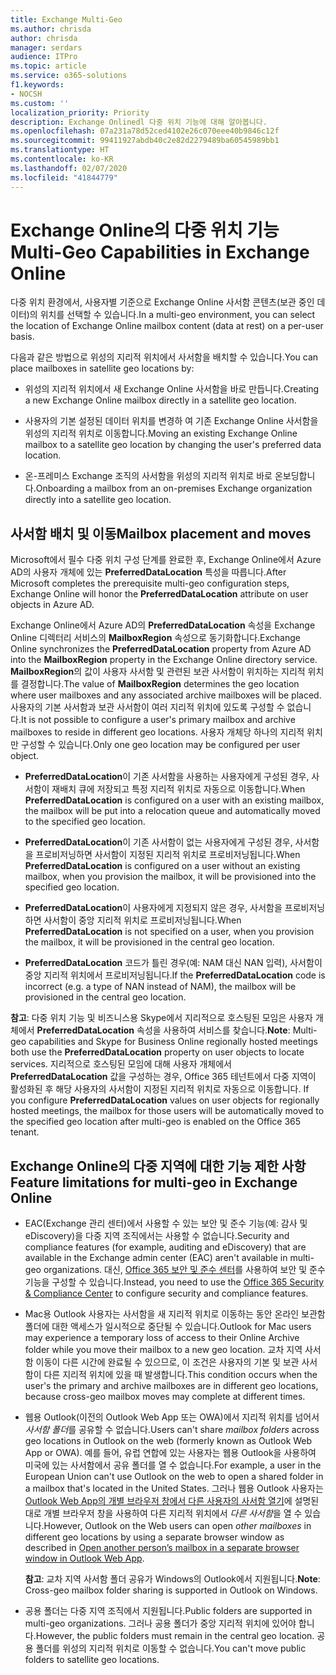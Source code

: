 ```yaml
---
title: Exchange Multi-Geo
ms.author: chrisda
author: chrisda
manager: serdars
audience: ITPro
ms.topic: article
ms.service: o365-solutions
f1.keywords:
- NOCSH
ms.custom: ''
localization_priority: Priority
description: Exchange Onlinedl 다중 위치 기능에 대해 알아봅니다.
ms.openlocfilehash: 07a231a78d52ced4102e26c070eee40b9846c12f
ms.sourcegitcommit: 99411927abdb40c2e82d2279489ba60545989bb1
ms.translationtype: HT
ms.contentlocale: ko-KR
ms.lasthandoff: 02/07/2020
ms.locfileid: "41844779"
---
```

# <a name="multi-geo-capabilities-in-exchange-online"></a><span data-ttu-id="10eec-103">Exchange Online의 다중 위치 기능</span><span class="sxs-lookup"><span data-stu-id="10eec-103">Multi-Geo Capabilities in Exchange Online</span></span>

<span data-ttu-id="10eec-104">다중 위치 환경에서, 사용자별 기준으로 Exchange Online 사서함 콘텐츠(보관 중인 데이터)의 위치를 선택할 수 있습니다.</span><span class="sxs-lookup"><span data-stu-id="10eec-104">In a multi-geo environment, you can select the location of Exchange Online mailbox content (data at rest) on a per-user basis.</span></span>

<span data-ttu-id="10eec-105">다음과 같은 방법으로 위성의 지리적 위치에서 사서함을 배치할 수 있습니다.</span><span class="sxs-lookup"><span data-stu-id="10eec-105">You can place mailboxes in satellite geo locations by:</span></span>

- <span data-ttu-id="10eec-106">위성의 지리적 위치에서 새 Exchange Online 사서함을 바로 만듭니다.</span><span class="sxs-lookup"><span data-stu-id="10eec-106">Creating a new Exchange Online mailbox directly in a satellite geo location.</span></span>

- <span data-ttu-id="10eec-107">사용자의 기본 설정된 데이터 위치를 변경하 여 기존 Exchange Online 사서함을 위성의 지리적 위치로 이동합니다.</span><span class="sxs-lookup"><span data-stu-id="10eec-107">Moving an existing Exchange Online mailbox to a satellite geo location by changing the user's preferred data location.</span></span>

- <span data-ttu-id="10eec-108">온-프레미스 Exchange 조직의 사서함을 위성의 지리적 위치로 바로 온보딩합니다.</span><span class="sxs-lookup"><span data-stu-id="10eec-108">Onboarding a mailbox from an on-premises Exchange organization directly into a satellite geo location.</span></span>

## <a name="mailbox-placement-and-moves"></a><span data-ttu-id="10eec-109">사서함 배치 및 이동</span><span class="sxs-lookup"><span data-stu-id="10eec-109">Mailbox placement and moves</span></span>

<span data-ttu-id="10eec-110">Microsoft에서 필수 다중 위치 구성 단계를 완료한 후, Exchange Online에서 Azure AD의 사용자 개체에 있는 **PreferredDataLocation** 특성을 따릅니다.</span><span class="sxs-lookup"><span data-stu-id="10eec-110">After Microsoft completes the prerequisite multi-geo configuration steps, Exchange Online will honor the **PreferredDataLocation** attribute on user objects in Azure AD.</span></span>

<span data-ttu-id="10eec-111">Exchange Online에서 Azure AD의 **PreferredDataLocation** 속성을 Exchange Online 디렉터리 서비스의 **MailboxRegion** 속성으로 동기화합니다.</span><span class="sxs-lookup"><span data-stu-id="10eec-111">Exchange Online synchronizes the **PreferredDataLocation** property from Azure AD into the **MailboxRegion** property in the Exchange Online directory service.</span></span> <span data-ttu-id="10eec-112">**MailboxRegion**의 값이 사용자 사서함 및 관련된 보관 사서함이 위치하는 지리적 위치를 결정합니다.</span><span class="sxs-lookup"><span data-stu-id="10eec-112">The value of **MailboxRegion** determines the geo location where user mailboxes and any associated archive mailboxes will be placed.</span></span> <span data-ttu-id="10eec-113">사용자의 기본 사서함과 보관 사서함이 여러 지리적 위치에 있도록 구성할 수 없습니다.</span><span class="sxs-lookup"><span data-stu-id="10eec-113">It is not possible to configure a user's primary mailbox and archive mailboxes to reside in different geo locations.</span></span> <span data-ttu-id="10eec-114">사용자 개체당 하나의 지리적 위치만 구성할 수 있습니다.</span><span class="sxs-lookup"><span data-stu-id="10eec-114">Only one geo location may be configured per user object.</span></span>

- <span data-ttu-id="10eec-115">**PreferredDataLocation**이 기존 사서함을 사용하는 사용자에게 구성된 경우, 사서함이 재배치 큐에 저장되고 특정 지리적 위치로 자동으로 이동합니다.</span><span class="sxs-lookup"><span data-stu-id="10eec-115">When **PreferredDataLocation** is configured on a user with an existing mailbox, the mailbox will be put into a relocation queue and automatically moved to the specified geo location.</span></span>

- <span data-ttu-id="10eec-116">**PreferredDataLocation**이 기존 사서함이 없는 사용자에게 구성된 경우, 사서함을 프로비저닝하면 사서함이 지정된 지리적 위치로 프로비저닝됩니다.</span><span class="sxs-lookup"><span data-stu-id="10eec-116">When **PreferredDataLocation** is configured on a user without an existing mailbox, when you provision the mailbox, it will be provisioned into the specified geo location.</span></span>

- <span data-ttu-id="10eec-117">**PreferredDataLocation**이 사용자에게 지정되지 않은 경우, 사서함을 프로비저닝하면 사서함이 중앙 지리적 위치로 프로비저닝됩니다.</span><span class="sxs-lookup"><span data-stu-id="10eec-117">When **PreferredDataLocation** is not specified on a user, when you provision the mailbox, it will be provisioned in the central geo location.</span></span>

- <span data-ttu-id="10eec-118">**PreferredDataLocation** 코드가 틀린 경우(예: NAM 대신 NAN 입력), 사서함이 중앙 지리적 위치에서 프로비저닝됩니다.</span><span class="sxs-lookup"><span data-stu-id="10eec-118">If the **PreferredDataLocation** code is incorrect (e.g. a type of NAN instead of NAM), the mailbox will be provisioned in the central geo location.</span></span>

<span data-ttu-id="10eec-119">**참고**: 다중 위치 기능 및 비즈니스용 Skype에서 지리적으로 호스팅된 모임은 사용자 개체에서 **PreferredDataLocation** 속성을 사용하여 서비스를 찾습니다.</span><span class="sxs-lookup"><span data-stu-id="10eec-119">**Note**: Multi-geo capabilities and Skype for Business Online regionally hosted meetings both use the **PreferredDataLocation** property on user objects to locate services.</span></span> <span data-ttu-id="10eec-120">지리적으로 호스팅된 모임에 대해 사용자 개체에서 **PreferredDataLocation** 값을 구성하는 경우, Office 365 테넌트에서 다중 지역이 활성화된 후 해당 사용자의 사서함이 지정된 지리적 위치로 자동으로 이동합니다. </span><span class="sxs-lookup"><span data-stu-id="10eec-120">If you configure **PreferredDataLocation** values on user objects for regionally hosted meetings, the mailbox for those users will be automatically moved to the specified geo location after multi-geo is enabled on the Office 365 tenant.</span></span>

## <a name="feature-limitations-for-multi-geo-in-exchange-online"></a><span data-ttu-id="10eec-121">Exchange Online의 다중 지역에 대한 기능 제한 사항</span><span class="sxs-lookup"><span data-stu-id="10eec-121">Feature limitations for multi-geo in Exchange Online</span></span>

- <span data-ttu-id="10eec-122">EAC(Exchange 관리 센터)에서 사용할 수 있는 보안 및 준수 기능(예: 감사 및 eDiscovery)을 다중 지역 조직에서는 사용할 수 없습니다.</span><span class="sxs-lookup"><span data-stu-id="10eec-122">Security and compliance features (for example, auditing and eDiscovery) that are available in the Exchange admin center (EAC) aren't available in multi-geo organizations.</span></span> <span data-ttu-id="10eec-123">대신, [Office 365 보안 및 준수 센터](https://support.office.com/article/7e696a40-b86b-4a20-afcc-559218b7b1b8)를 사용하여 보안 및 준수 기능을 구성할 수 있습니다.</span><span class="sxs-lookup"><span data-stu-id="10eec-123">Instead, you need to use the [Office 365 Security & Compliance Center](https://support.office.com/article/7e696a40-b86b-4a20-afcc-559218b7b1b8) to configure security and compliance features.</span></span>

- <span data-ttu-id="10eec-124">Mac용 Outlook 사용자는 사서함을 새 지리적 위치로 이동하는 동안 온라인 보관함 폴더에 대한 액세스가 일시적으로 중단될 수 있습니다.</span><span class="sxs-lookup"><span data-stu-id="10eec-124">Outlook for Mac users may experience a temporary loss of access to their Online Archive folder while you move their mailbox to a new geo location.</span></span> <span data-ttu-id="10eec-125">교차 지역 사서함 이동이 다른 시간에 완료될 수 있으므로, 이 조건은 사용자의 기본 및 보관 사서함이 다른 지리적 위치에 있을 때 발생합니다.</span><span class="sxs-lookup"><span data-stu-id="10eec-125">This condition occurs when the user's the primary and archive mailboxes are in different geo locations, because cross-geo mailbox moves may complete at different times.</span></span>

- <span data-ttu-id="10eec-126">웹용 Outlook(이전의 Outlook Web App 또는 OWA)에서 지리적 위치를 넘어서 *사서함 폴더*를 공유할 수 없습니다.</span><span class="sxs-lookup"><span data-stu-id="10eec-126">Users can't share *mailbox folders* across geo locations in Outlook on the web (formerly known as Outlook Web App or OWA).</span></span> <span data-ttu-id="10eec-127">예를 들어, 유럽 연합에 있는 사용자는 웹용 Outlook을 사용하여 미국에 있는 사서함에서 공유 폴더를 열 수 없습니다.</span><span class="sxs-lookup"><span data-stu-id="10eec-127">For example, a user in the European Union can't use Outlook on the web to open a shared folder in a mailbox that's located in the United States.</span></span> <span data-ttu-id="10eec-128">그러나 웹용 Outlook 사용자는 [Outlook Web App의 개별 브라우저 창에서 다른 사용자의 사서함 열기](https://support.office.com/article/A909AD30-E413-40B5-A487-0EA70B763081#__toc372210362)에 설명된 대로 개별 브라우저 창을 사용하여 다른 지리적 위치에서 *다른 사서함*을 열 수 있습니다.</span><span class="sxs-lookup"><span data-stu-id="10eec-128">However, Outlook on the Web users can open *other mailboxes* in different geo locations by using a separate browser window as described in [Open another person’s mailbox in a separate browser window in Outlook Web App](https://support.office.com/article/A909AD30-E413-40B5-A487-0EA70B763081#__toc372210362).</span></span>

  <span data-ttu-id="10eec-129">**참고**: 교차 지역 사서함 폴더 공유가 Windows의 Outlook에서 지원됩니다.</span><span class="sxs-lookup"><span data-stu-id="10eec-129">**Note**: Cross-geo mailbox folder sharing is supported in Outlook on Windows.</span></span>

- <span data-ttu-id="10eec-130">공용 폴더는 다중 지역 조직에서 지원됩니다.</span><span class="sxs-lookup"><span data-stu-id="10eec-130">Public folders are supported in multi-geo organizations.</span></span> <span data-ttu-id="10eec-131">그러나 공용 폴더가 중앙 지리적 위치에 있어야 합니다.</span><span class="sxs-lookup"><span data-stu-id="10eec-131">However, the public folders must remain in the central geo location.</span></span> <span data-ttu-id="10eec-132">공용 폴더를 위성의 지리적 위치로 이동할 수 없습니다.</span><span class="sxs-lookup"><span data-stu-id="10eec-132">You can't move public folders to satellite geo locations.</span></span>
